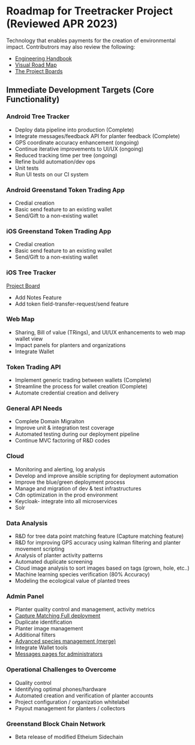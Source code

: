 # Roadmap for Treetracker Project (Reviewed APR 2023)

Technology that enables payments for the creation of environmental impact.
Contributrors may also review the following:
- [Engineering Handbook](https://greenstand.gitbook.io/engineering/#welcome)
- [Visual Road Map](https://www.figma.com/file/n3pRXTcU7znsCiqZciewZE/Roadmap-2023?node-id=0-1)
- [The Project Boards](https://github.com/orgs/Greenstand/projects)

## Immediate Development Targets (Core Functionality)

### Android Tree Tracker

+ Deploy data pipeline into production (Complete)
+ Integrate messages/feedback API for planter feedback (Complete)
+ GPS coordinate accuracy enhancement (ongoing)
+ Continue iterative improvements to UI/UX (ongoing)
+ Reduced tracking time per tree (ongoing)
+ Refine build automation/dev ops
+ Unit tests 
+ Run UI tests on our CI system

### Android Greenstand Token Trading App
+ Credial creation
+ Basic send feature to an existing wallet
+ Send/Gift to a non-existing wallet

### iOS Greenstand Token Trading App
+ Credial creation
+ Basic send feature to an existing wallet
+ Send/Gift to a non-existing wallet

### iOS Tree Tracker
[Project Board](https://github.com/orgs/Greenstand/projects/33)
+ Add Notes Feature
+ Add token field-transfer-request/send feature

### Web Map

+ Sharing, Bill of value (TRings), and UI/UX enhancements to web map wallet view
+ Impact panels for planters and organizations
+ Integrate Wallet 

### Token Trading API
 
+ Implement generic trading between wallets (Complete)
+ Streamline the process for wallet creation (Complete)
+ Automate credential creation and delivery

### General API Needs

+ Complete Domain Migraiton
+ Improve unit & integration test coverage
+ Automated testing during our deployment pipeline
+ Continue MVC factoring of R&D codes

### Cloud

+ Monitoring and alerting, log analysis
+ Develop and improve ansible scripting for deployment automation
+ Improve the blue/green deployment process
+ Manage and migration of dev & test infrastructures
+ Cdn optimization in the prod environment
+ Keycloak- integrate into all microservices 
+ Solr

### Data Analysis 

+ R&D for tree data point matching feature (Capture matching feature)
+ R&D for improving GPS accuracy using kalman filtering and planter movement scripting
+ Analysis of planter activity patterns
+ Automated duplicate screening
+ Cloud image analysis to sort images based on tags (grown, hole, etc..)
+ Machine learning species verification (80% Accuracy)
+ Modeling the ecological value of planted trees

### Admin Panel

+ Planter quality control and management, activity metrics
+ [Capture Matching Full deployment](https://github.com/orgs/Greenstand/projects/35)
+ Duplicate identification
+ Planter image management
+ Additional filters
+ [Advanced species management (merge)](https://github.com/orgs/Greenstand/projects/64)
+ Integrate Wallet tools
+ [Messages pages for administrators](https://github.com/Greenstand/treetracker-admin-client/issues/503)

### Operational Challenges to Overcome 
+ Quality control
+ Identifying optimal phones/hardware
+ Automated creation and verification of planter accounts
+ Project configuration / organization whitelabel
+ Payout management for planters / collectors

### Greenstand Block Chain Network
+ Beta release of modified Etheium Sidechain
